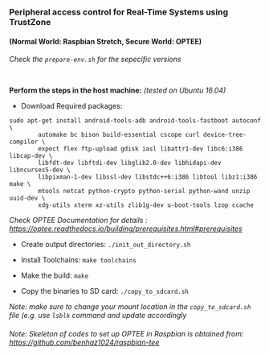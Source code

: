 ### Peripheral access control for Real-Time Systems using TrustZone 
#### (Normal World: Raspbian Stretch, Secure World: OPTEE)
_Check the `prepare-env.sh` for the sepecific versions_      

<br>

**Perform the steps in the host machine:**
_(tested on Ubuntu 16.04)_


* Download Required packages:



```
sudo apt-get install android-tools-adb android-tools-fastboot autoconf \
        automake bc bison build-essential cscope curl device-tree-compiler \
        expect flex ftp-upload gdisk iasl libattr1-dev libc6:i386 libcap-dev \
        libfdt-dev libftdi-dev libglib2.0-dev libhidapi-dev libncurses5-dev \
        libpixman-1-dev libssl-dev libstdc++6:i386 libtool libz1:i386 make \
        mtools netcat python-crypto python-serial python-wand unzip uuid-dev \
        xdg-utils xterm xz-utils zlib1g-dev u-boot-tools lzop ccache       
 ```
 _Check OPTEE Documentation for details : https://optee.readthedocs.io/building/prerequisites.html#prerequisites_

* Create output directories: `./init_out_directory.sh`

* Install Toolchains: `make toolchains`

* Make the build: `make`

* Copy the binaries to SD card: `./copy_to_sdcard.sh`

_Note: make sure to change your mount location in the `copy_to_sdcard.sh` file (e.g. use `lsblk` command and update accordingly_

###### Note: Skeleton of codes to set up OPTEE in Raspbian is obtained from: https://github.com/benhaz1024/raspbian-tee
